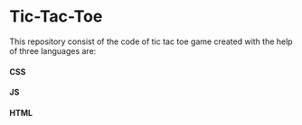 # Tic-Tac-Toe
This repository consist of the code of tic tac toe game
created with the help of three languages are:
#### CSS
#### JS
#### HTML

